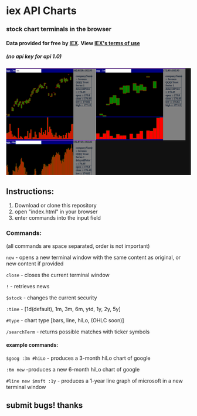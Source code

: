 # iex API Charts
### stock chart terminals in the browser

#### Data provided for free by [IEX](https://iextrading.com/developer). View [IEX's terms of use](https://iextrading.com/api-exhibit-a/) 
##### (no api key for api 1.0)

![iex Charts](img/iexCharts1.png)

## Instructions:

1. Download or clone this repository
2. open "index.html" in your browser
3. enter commands into the input field

### Commands: 
(all commands are space separated, order is not important)

`new` - opens a new terminal window with the same content as original, or new content if provided

`close` - closes the current terminal window

`!` - retrieves news

`$stock` - changes the current security

`:time` - [1d(default), 1m, 3m, 6m, ytd, 1y, 2y, 5y]

`#type` - chart type [bars, line, hiLo, (OHLC soon)]

`/searchTerm` - returns possible matches with ticker symbols

#### example commands: 

`$goog :3m #hiLo` - produces a 3-month hiLo  chart of google

`:6m new` -produces a new 6-month hiLo chart of google

`#line new $msft :1y` - produces a 1-year line graph of microsoft in a new terminal window

## submit bugs! thanks
